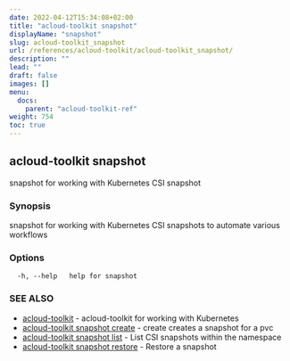 ```yaml
---
date: 2022-04-12T15:34:08+02:00
title: "acloud-toolkit snapshot"
displayName: "snapshot"
slug: acloud-toolkit_snapshot
url: /references/acloud-toolkit/acloud-toolkit_snapshot/
description: ""
lead: ""
draft: false
images: []
menu:
  docs:
    parent: "acloud-toolkit-ref"
weight: 754
toc: true
---
```

## acloud-toolkit snapshot

snapshot for working with Kubernetes CSI snapshot

### Synopsis

snapshot for working with Kubernetes CSI snapshots to automate various workflows

### Options

```
  -h, --help   help for snapshot
```

### SEE ALSO

* [acloud-toolkit](/references/acloud-toolkit/acloud-toolkit/)	 - acloud-toolkit for working with Kubernetes
* [acloud-toolkit snapshot create](/references/acloud-toolkit/acloud-toolkit_snapshot_create/)	 - create creates a snapshot for a pvc
* [acloud-toolkit snapshot list](/references/acloud-toolkit/acloud-toolkit_snapshot_list/)	 - List CSI snapshots within the namespace
* [acloud-toolkit snapshot restore](/references/acloud-toolkit/acloud-toolkit_snapshot_restore/)	 - Restore a snapshot

